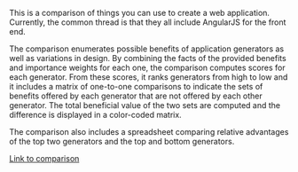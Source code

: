 This is a comparison of things you can use to create a web application.  Currently, the common thread is that they all include AngularJS for the front end.

The comparison enumerates possible benefits of application generators as well as variations in design.  By combining the facts of the provided benefits and importance weights for each one, the comparison computes scores for each generator.  From these scores, it ranks generators from high to low and it includes a matrix of one-to-one comparisons to indicate the sets of benefits offered by each generator that are not offered by each other generator.  The total beneficial value of the two sets are computed and the difference is displayed in a color-coded matrix.

The comparison also includes a spreadsheet comparing relative advantages of the top two generators and the top and bottom generators.

[Link to comparison](http://www.dancancro.com/comparison-of-angularjs-application-starters/)


